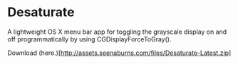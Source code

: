 Desaturate
==========

A lightweight OS X menu bar app for toggling the grayscale display on and off programmatically by using CGDisplayForceToGray().

Download (here.)[http://assets.seenaburns.com/files/Desaturate-Latest.zip]
